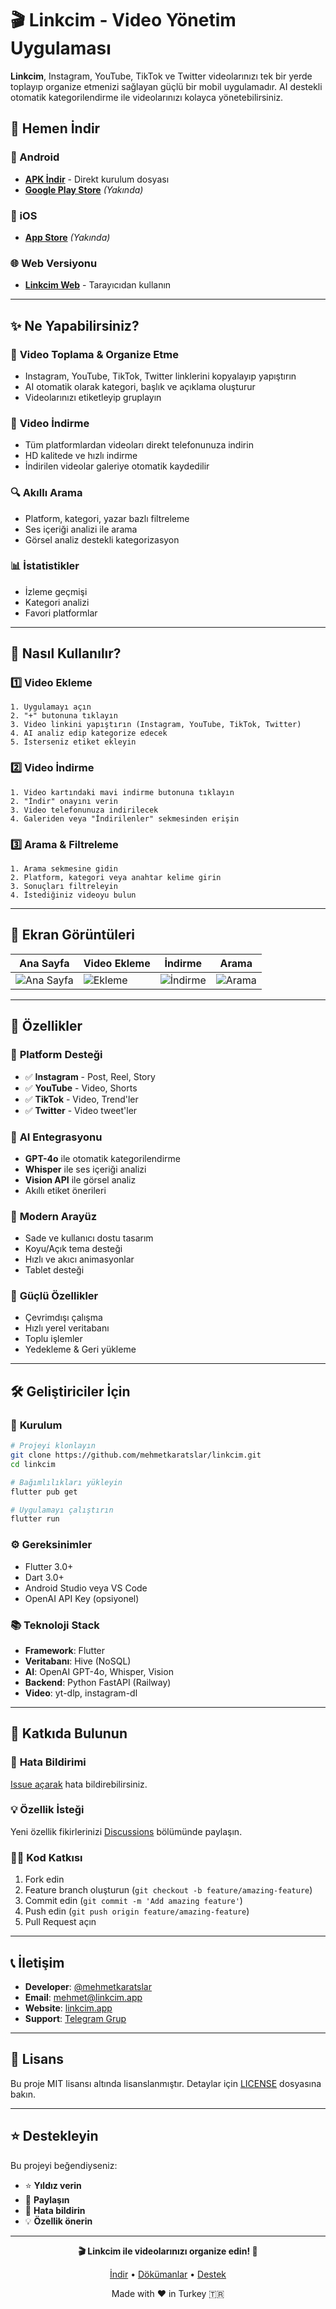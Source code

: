 # 🎬 Linkcim - Video Yönetim Uygulaması

**Linkcim**, Instagram, YouTube, TikTok ve Twitter videolarınızı tek bir yerde toplayıp organize etmenizi sağlayan güçlü bir mobil uygulamadır. AI destekli otomatik kategorilendirme ile videolarınızı kolayca yönetebilirsiniz.

## 📱 Hemen İndir

### 🤖 Android
- **[APK İndir](https://github.com/mehmetkaratslar/linkcim/releases/latest)** - Direkt kurulum dosyası
- **[Google Play Store](https://play.google.com/store/apps/details?id=com.linkcim.app)** *(Yakında)*

### 🍎 iOS
- **[App Store](https://apps.apple.com/app/linkcim/id123456789)** *(Yakında)*

### 🌐 Web Versiyonu
- **[Linkcim Web](https://linkcim.netlify.app)** - Tarayıcıdan kullanın

---

## ✨ Ne Yapabilirsiniz?

### 🎯 **Video Toplama & Organize Etme**
- Instagram, YouTube, TikTok, Twitter linklerini kopyalayıp yapıştırın
- AI otomatik olarak kategori, başlık ve açıklama oluşturur
- Videolarınızı etiketleyip gruplayın

### 💾 **Video İndirme**
- Tüm platformlardan videoları direkt telefonunuza indirin
- HD kalitede ve hızlı indirme
- İndirilen videolar galeriye otomatik kaydedilir

### 🔍 **Akıllı Arama**
- Platform, kategori, yazar bazlı filtreleme
- Ses içeriği analizi ile arama
- Görsel analiz destekli kategorizasyon

### 📊 **İstatistikler**
- İzleme geçmişi
- Kategori analizi
- Favori platformlar

---

## 🚀 Nasıl Kullanılır?

### 1️⃣ **Video Ekleme**
```
1. Uygulamayı açın
2. "+" butonuna tıklayın
3. Video linkini yapıştırın (Instagram, YouTube, TikTok, Twitter)
4. AI analiz edip kategorize edecek
5. İsterseniz etiket ekleyin
```

### 2️⃣ **Video İndirme**
```
1. Video kartındaki mavi indirme butonuna tıklayın
2. "İndir" onayını verin
3. Video telefonunuza indirilecek
4. Galeriden veya "İndirilenler" sekmesinden erişin
```

### 3️⃣ **Arama & Filtreleme**
```
1. Arama sekmesine gidin
2. Platform, kategori veya anahtar kelime girin
3. Sonuçları filtreleyin
4. İstediğiniz videoyu bulun
```

---

## 📸 Ekran Görüntüleri

| Ana Sayfa | Video Ekleme | İndirme | Arama |
|-----------|--------------|---------|--------|
| ![Ana Sayfa](assets/screenshots/home.png) | ![Ekleme](assets/screenshots/add.png) | ![İndirme](assets/screenshots/download.png) | ![Arama](assets/screenshots/search.png) |

---

## 🌟 Özellikler

### 🎯 **Platform Desteği**
- ✅ **Instagram** - Post, Reel, Story
- ✅ **YouTube** - Video, Shorts  
- ✅ **TikTok** - Video, Trend'ler
- ✅ **Twitter** - Video tweet'ler

### 🤖 **AI Entegrasyonu**
- **GPT-4o** ile otomatik kategorilendirme
- **Whisper** ile ses içeriği analizi
- **Vision API** ile görsel analiz
- Akıllı etiket önerileri

### 📱 **Modern Arayüz**
- Sade ve kullanıcı dostu tasarım
- Koyu/Açık tema desteği
- Hızlı ve akıcı animasyonlar
- Tablet desteği

### 💾 **Güçlü Özellikler**
- Çevrimdışı çalışma
- Hızlı yerel veritabanı
- Toplu işlemler
- Yedekleme & Geri yükleme

---

## 🛠️ Geliştiriciler İçin

### 🔧 **Kurulum**
```bash
# Projeyi klonlayın
git clone https://github.com/mehmetkaratslar/linkcim.git
cd linkcim

# Bağımlılıkları yükleyin
flutter pub get

# Uygulamayı çalıştırın
flutter run
```

### ⚙️ **Gereksinimler**
- Flutter 3.0+
- Dart 3.0+
- Android Studio veya VS Code
- OpenAI API Key (opsiyonel)

### 📚 **Teknoloji Stack**
- **Framework**: Flutter
- **Veritabanı**: Hive (NoSQL)
- **AI**: OpenAI GPT-4o, Whisper, Vision
- **Backend**: Python FastAPI (Railway)
- **Video**: yt-dlp, instagram-dl

---

## 🤝 Katkıda Bulunun

### 🐛 **Hata Bildirimi**
[Issue açarak](https://github.com/mehmetkaratslar/linkcim/issues) hata bildirebilirsiniz.

### 💡 **Özellik İsteği**
Yeni özellik fikirlerinizi [Discussions](https://github.com/mehmetkaratslar/linkcim/discussions) bölümünde paylaşın.

### 👨‍💻 **Kod Katkısı**
1. Fork edin
2. Feature branch oluşturun (`git checkout -b feature/amazing-feature`)
3. Commit edin (`git commit -m 'Add amazing feature'`)
4. Push edin (`git push origin feature/amazing-feature`)
5. Pull Request açın

---

## 📞 İletişim

- **Developer**: [@mehmetkaratslar](https://github.com/mehmetkaratslar)
- **Email**: mehmet@linkcim.app
- **Website**: [linkcim.app](https://linkcim.app)
- **Support**: [Telegram Grup](https://t.me/linkcim_support)

---

## 📄 Lisans

Bu proje MIT lisansı altında lisanslanmıştır. Detaylar için [LICENSE](LICENSE) dosyasına bakın.

---

## ⭐ Destekleyin

Bu projeyi beğendiyseniz:
- ⭐ **Yıldız verin**
- 🔄 **Paylaşın**
- 🐛 **Hata bildirin**
- 💡 **Özellik önerin**

---

<div align="center">

**🎬 Linkcim ile videolarınızı organize edin! 🚀**

[İndir](https://github.com/mehmetkaratslar/linkcim/releases/latest) • [Dökümanlar](https://docs.linkcim.app) • [Destek](https://t.me/linkcim_support)

Made with ❤️ in Turkey 🇹🇷

</div>